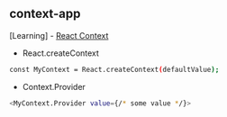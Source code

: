 ## context-app

[Learning] - [React Context](https://reactjs.org/docs/context.html#reactcreatecontext)

- React.createContext

```sh
const MyContext = React.createContext(defaultValue);
```

- Context.Provider 

```sh
<MyContext.Provider value={/* some value */}>
```

